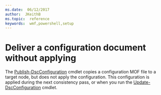 ```yaml
---
ms.date:  06/12/2017
author:  JKeithB
ms.topic:  reference
keywords:  wmf,powershell,setup
---
```


# Deliver a configuration document without applying

The [Publish-DscConfiguration](https://technet.microsoft.com/library/mt517875.aspx) cmdlet copies a configuration MOF file to a target node, but does not apply the configuration.
This configuration is applied during the next consistency pass, or when you run the [Update-DscConfiguration](https://technet.microsoft.com/library/mt143541.aspx) cmdlet.